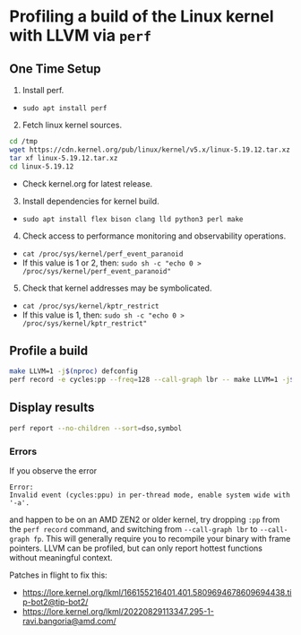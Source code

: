 # Profiling a build of the Linux kernel with LLVM via ``perf``

## One Time Setup

1. Install perf.
  - `sudo apt install perf`
2. Fetch linux kernel sources.
```sh
cd /tmp
wget https://cdn.kernel.org/pub/linux/kernel/v5.x/linux-5.19.12.tar.xz
tar xf linux-5.19.12.tar.xz
cd linux-5.19.12
```
  - Check kernel.org for latest release.
3. Install dependencies for kernel build.
  - `sudo apt install flex bison clang lld python3 perl make`
4. Check access to performance monitoring and observability operations.
  - `cat /proc/sys/kernel/perf_event_paranoid`
  - If this value is 1 or 2, then: `sudo sh -c "echo 0 > /proc/sys/kernel/perf_event_paranoid"`
5. Check that kernel addresses may be symbolicated.
  - `cat /proc/sys/kernel/kptr_restrict`
  - If this value is 1, then: `sudo sh -c "echo 0 > /proc/sys/kernel/kptr_restrict"`

## Profile a build

```sh
make LLVM=1 -j$(nproc) defconfig
perf record -e cycles:pp --freq=128 --call-graph lbr -- make LLVM=1 -j$(nproc)
```

## Display results

```sh
perf report --no-children --sort=dso,symbol
```

### Errors

If you observe the error
```
Error:
Invalid event (cycles:ppu) in per-thread mode, enable system wide with '-a'.
```
and happen to be on an AMD ZEN2 or older kernel, try dropping `:pp` from the
`perf record` command, and switching from `--call-graph lbr` to
`--call-graph fp`. This will generally require you to recompile your binary
with frame pointers. LLVM can be profiled, but can only report hottest
functions without meaningful context.

Patches in flight to fix this:
- https://lore.kernel.org/lkml/166155216401.401.5809694678609694438.tip-bot2@tip-bot2/
- https://lore.kernel.org/lkml/20220829113347.295-1-ravi.bangoria@amd.com/
